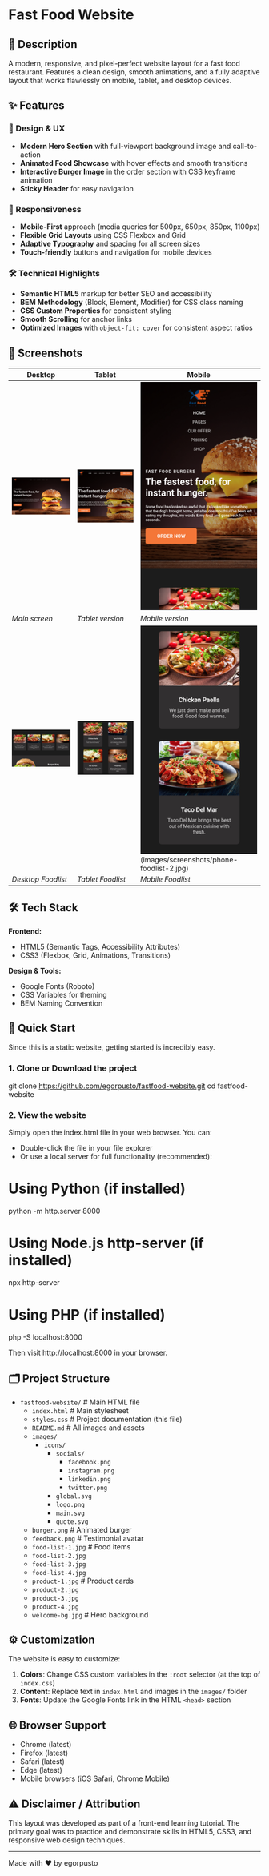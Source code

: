 # Fast Food Website

## 📝 Description
A modern, responsive, and pixel-perfect website layout for a fast food restaurant. Features a clean design, smooth animations, and a fully adaptive layout that works flawlessly on mobile, tablet, and desktop devices.

## ✨ Features

### 🎨 Design & UX
- **Modern Hero Section** with full-viewport background image and call-to-action
- **Animated Food Showcase** with hover effects and smooth transitions
- **Interactive Burger Image** in the order section with CSS keyframe animation
- **Sticky Header** for easy navigation

### 📱 Responsiveness
- **Mobile-First** approach (media queries for 500px, 650px, 850px, 1100px)
- **Flexible Grid Layouts** using CSS Flexbox and Grid
- **Adaptive Typography** and spacing for all screen sizes
- **Touch-friendly** buttons and navigation for mobile devices

### 🛠 Technical Highlights
- **Semantic HTML5** markup for better SEO and accessibility
- **BEM Methodology** (Block, Element, Modifier) for CSS class naming
- **CSS Custom Properties** for consistent styling
- **Smooth Scrolling** for anchor links
- **Optimized Images** with `object-fit: cover` for consistent aspect ratios

## 📸 Screenshots

| Desktop | Tablet | Mobile |
|---------|--------|-------------|
| ![Desktop Hero](images/screenshots/desktop-hero.jpg) | ![Tablet Hero](images/screenshots/tablet-hero.jpg) | ![Mobile Hero](images/screenshots/phone-hero.jpg) |
| *Main screen* | *Tablet version* | *Mobile version* |
| ![Desktop Foodlist](images/screenshots/desktop-foodlist.jpg) | ![Tablet Foodlist](images/screenshots/tablet-foodlist.jpg) | ![Mobile Foodlist](images/screenshots/phone-foodlist.jpg) (images/screenshots/phone-foodlist-2.jpg) |
| *Desktop Foodlist* | *Tablet Foodlist* | *Mobile Foodlist* |

## 🛠 Tech Stack

**Frontend:**
- HTML5 (Semantic Tags, Accessibility Attributes)
- CSS3 (Flexbox, Grid, Animations, Transitions)

**Design & Tools:**
- Google Fonts (Roboto)
- CSS Variables for theming
- BEM Naming Convention

## 🚀 Quick Start

Since this is a static website, getting started is incredibly easy.

### 1. Clone or Download the project

git clone https://github.com/egorpusto/fastfood-website.git
cd fastfood-website

### 2. View the website

Simply open the index.html file in your web browser. You can:

* Double-click the file in your file explorer
* Or use a local server for full functionality (recommended):

# Using Python (if installed)
python -m http.server 8000

# Using Node.js http-server (if installed)
npx http-server

# Using PHP (if installed)
php -S localhost:8000

Then visit http://localhost:8000 in your browser.

## 🗂 Project Structure

- `fastfood-website/`       # Main HTML file
  - `index.html`            # Main stylesheet
  - `styles.css`            # Project documentation (this file)
  - `README.md`             # All images and assets
  - `images/`
    - `icons/`
      - `socials/`
        - `facebook.png`
        - `instagram.png`
        - `linkedin.png`
        - `twitter.png`
      - `global.svg` 
      - `logo.png`
      - `main.svg`
      - `quote.svg`
  - `burger.png`           # Animated burger
  - `feedback.png`         # Testimonial avatar
  - `food-list-1.jpg`      # Food items
  - `food-list-2.jpg`  
  - `food-list-3.jpg`  
  - `food-list-4.jpg`  
  - `product-1.jpg`        # Product cards 
  - `product-2.jpg`  
  - `product-3.jpg`  
  - `product-4.jpg`  
  - `welcome-bg.jpg`       # Hero background


## ⚙️ Customization

The website is easy to customize:

1.  **Colors**: Change CSS custom variables in the `:root` selector (at the top of `index.css`)
2.  **Content**: Replace text in `index.html` and images in the `images/` folder
3.  **Fonts**: Update the Google Fonts link in the HTML `<head>` section

## 🌐 Browser Support

*   Chrome (latest)
*   Firefox (latest)
*   Safari (latest)
*   Edge (latest)
*   Mobile browsers (iOS Safari, Chrome Mobile)

## ⚠️ Disclaimer / Attribution

This layout was developed as part of a front-end learning tutorial. The primary goal was to practice and demonstrate skills in HTML5, CSS3, and responsive web design techniques.

---

Made with ❤️ by egorpusto